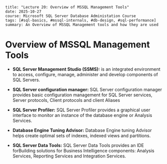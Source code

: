 ```
title: "Lecture 20: Overview of MSSQL Management Tools"
date: 2025-10-27
course: Microsoft SQL Server Database Administation Course
tags: [#sql-basics, #mssql-internals, #db-design, #sql-performance]
summary: An Overview of MSSQL Management tools and how they are used
```

# Overview of MSSQL Management Tools

- **SQL Server Management Studio (SSMS):** is an integrated environment to access, configure, manage, administer and develop components of SQL Servers.

- **SQL Server configuration manager:** SQL Server configuration manager provides basic configuration management for SQL Server services, Server protocols, Client protocols and client Aliases

- **SQL Server Profiler:** SQL Server Profiler provides a graphical user interface to monitor an instance of the database engine or Analysis Services.

- **Database Engine Tuning Advisor:** Database Engine tuning Advisor helps create optimal sets of indexes, indexed views and partitions.

- **SQL Server Data Tools:** SQL Server Data Tools provides an IDE forBuilding solutions for Business Intelligence components: Analysis Services, Reporting Services and Integration Services.
  